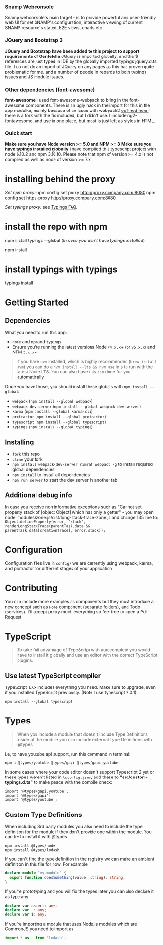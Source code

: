 ### Snamp Webconsole
Snamp webconsole's main target - is to provide powerful and user-friendly web UI for set SNAMP's configuration, interactive viewing of current SNAMP resource's stated, E2E views, charts etc.

### JQuery and Bootstrap 3
**JQuery and Bootstrap have been added to this project to support requirements of Gentelella**
JQuery is imported globally, and the $ references are just typed in IDE by the globally imported typings jquery.d.ts file.  I do not do an import of JQuery on any pages as this has proven quite problematic for me, and a number of people in regards to both typings issues and JS module issues.

### Other dependencies (font-awesome)

**font-awesome**
I used font-awesome-webpack to bring in the font-awesome components.  There is an ugly hack in the import for this in the app modulke, mainly because of an issue with webpack2 <a href="https://github.com/gowravshekar/font-awesome-webpack/issues/24">outlined here </a> - there is a fork with the fix included, but I didn't use.  I include ng2-fontawesome, and use in one place, but most is just left as styles in HTML.   

### Quick start
**Make sure you have Node version >= 5.0 and NPM >= 3**
**Make sure you have typings installed globally**
I have compiled this typescript project with node 6.10.2 and npm 3.10.10. Please note that npm of version >= 4.x is not complied as well as node of version >= 7.x.

# installing behind the proxy
*Set npm proxy:*
npm config set proxy http://proxy.company.com:8080
npm config set https-proxy http://proxy.company.com:8080

*Set typings proxy:*
see [Typings FAQ](https://github.com/typings/typings/blob/master/docs/faq.md#configuration).

# install the repo with npm
npm install typings --global (*In case you don't have typings installed*)

npm install

# install typings with typings
typings install


# Getting Started
## Dependencies
What you need to run this app:
* `node` and `npm`and `typings` 
* Ensure you're running the latest versions Node `v4.x.x`+ (or `v5.x.x`) and NPM `3.x.x`+

> If you have `nvm` installed, which is highly recommended (`brew install nvm`) you can do a `nvm install --lts && nvm use` in `$` to run with the latest Node LTS. You can also have this `zsh` done for you [automatically](https://github.com/creationix/nvm#calling-nvm-use-automatically-in-a-directory-with-a-nvmrc-file) 

Once you have those, you should install these globals with `npm install --global`:
* `webpack` (`npm install --global webpack`)
* `webpack-dev-server` (`npm install --global webpack-dev-server`)
* `karma` (`npm install --global karma-cli`)
* `protractor` (`npm install --global protractor`)
* `typescript` (`npm install --global typescript`)
* `typings` (`npm install --global typings`)

## Installing
* `fork` this repo
* `clone` your fork
* `npm install webpack-dev-server rimraf webpack -g` to install required global dependencies
* `npm install` to install all dependencies
* `npm run server` to start the dev server in another tab

## Additional debug info
In case you receive non informative exceptions such as "Cannot set property stack of [object Object] which has only a getter" - you 
may open node_modules/zone.js/dist/long-stack-trace-zone.js and change 135 line to:
`Object.defineProperty(error, 'stack', renderLongStackTrace(parentTask.data && parentTask.data[creationTrace], error.stack));`

# Configuration
Configuration files live in `config/` we are currently using webpack, karma, and protractor for different stages of your application

# Contributing
You can include more examples as components but they must introduce a new concept such as `Home` component (separate folders), and Todo (services). I'll accept pretty much everything so feel free to open a Pull-Request

# TypeScript
> To take full advantage of TypeScript with autocomplete you would have to install it globally and use an editor with the correct TypeScript plugins.

## Use latest TypeScript compiler
TypeScript 1.7.x includes everything you need. Make sure to upgrade, even if you installed TypeScript previously. (Note I use typescript 2.0.1)

```
npm install --global typescript
```
# Types
> When you include a module that doesn't include Type Definitions inside of the module you can include external Type Definitions with @types

i.e, to have youtube api support, run this command in terminal: 
```shell
npm i @types/youtube @types/gapi @types/gapi.youtube
``` 
In some cases where your code editor doesn't support Typescript 2 yet or these types weren't listed in ```tsconfig.json```, add these to **"src/custom-typings.d.ts"** to make peace with the compile check: 
```es6
import '@types/gapi.youtube';
import '@types/gapi';
import '@types/youtube';
```

## Custom Type Definitions
When including 3rd party modules you also need to include the type definition for the module
if they don't provide one within the module. You can try to install it with @types

```
npm install @types/node
npm install @types/lodash
```

If you can't find the type definition in the registry we can make an ambient definition in
this file for now. For example

```typescript
declare module "my-module" {
  export function doesSomething(value: string): string;
}
```


If you're prototyping and you will fix the types later you can also declare it as type any

```typescript
declare var assert: any;
declare var _: any;
declare var $: any;
```

If you're importing a module that uses Node.js modules which are CommonJS you need to import as

```typescript
import * as _ from 'lodash';
```
